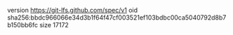 version https://git-lfs.github.com/spec/v1
oid sha256:bbdc966066e34d3b1f64f47cf003521ef103bdbc00ca5040792d8b7b150bb6fc
size 17172
